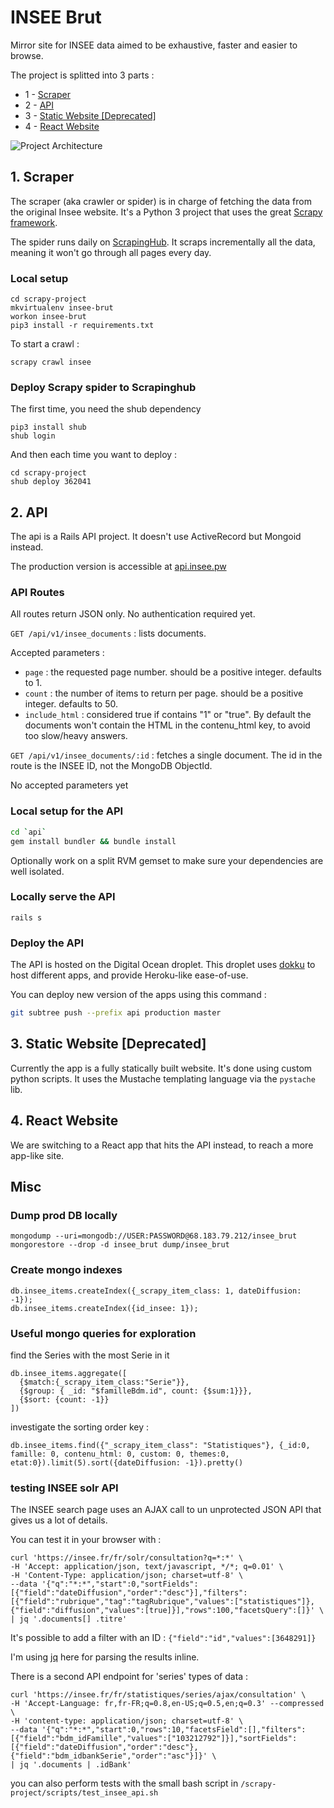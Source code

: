 # INSEE Brut

Mirror site for INSEE data aimed to be exhaustive, faster and easier to browse.

The project is splitted into 3 parts :

- 1 - [Scraper](#scraper)
- 2 - [API](#api)
- 3 - [Static Website [Deprecated]](#static-website-deprecated)
- 4 - [React Website](#react-website)

![Project Architecture](https://www.lucidchart.com/publicSegments/view/0b054d24-4603-4817-b972-1004a0a539ad/image.png)

## 1. Scraper

The scraper (aka crawler or spider) is in charge of fetching the data from the original Insee website.
It's a Python 3 project that uses the great [Scrapy framework](https://scrapy.org/).

The spider runs daily on [ScrapingHub](https://scrapinghub.com/).
It scraps incrementally all the data, meaning it won't go through all pages every day.

### Local setup

```
cd scrapy-project
mkvirtualenv insee-brut
workon insee-brut
pip3 install -r requirements.txt
```

To start a crawl :

```
scrapy crawl insee
```

### Deploy Scrapy spider to Scrapinghub

The first time, you need the shub dependency

```
pip3 install shub
shub login
```

And then each time you want to deploy :

```
cd scrapy-project
shub deploy 362041
```

## 2. API

The api is a Rails API project. It doesn't use ActiveRecord but Mongoid instead.

The production version is accessible at [api.insee.pw](http://api.insee.pw/)

### API Routes

All routes return JSON only. No authentication required yet.

`GET /api/v1/insee_documents` : lists documents.

Accepted parameters :
- `page` : the requested page number. should be a positive integer. defaults to 1.
- `count` : the number of items to return per page. should be a positive integer. defaults to 50.
- `include_html` : considered true if contains "1" or "true". By default the documents won't contain the HTML in the contenu_html key, to avoid too slow/heavy answers.

`GET /api/v1/insee_documents/:id` : fetches a single document. The id in the route is the INSEE ID, not the MongoDB ObjectId.

No accepted parameters yet

### Local setup for the API

```sh
cd `api`
gem install bundler && bundle install
```

Optionally work on a split RVM gemset to make sure your dependencies are well isolated.

### Locally serve the API

```
rails s
```

### Deploy the API

The API is hosted on the Digital Ocean droplet.
This droplet uses [dokku](http://dokku.viewdocs.io/dokku/) to host different apps, and provide Heroku-like ease-of-use.

You can deploy new version of the apps using this command :

```sh
git subtree push --prefix api production master
```

## 3. Static Website [Deprecated]

Currently the app is a fully statically built website. It's done using custom python scripts. It uses the Mustache templating language via the `pystache` lib.

## 4. React Website

We are switching to a React app that hits the API instead, to reach a more app-like site.

## Misc

### Dump prod DB locally

```
mongodump --uri=mongodb://USER:PASSWORD@68.183.79.212/insee_brut
mongorestore --drop -d insee_brut dump/insee_brut
```

### Create mongo indexes

```
db.insee_items.createIndex({_scrapy_item_class: 1, dateDiffusion: -1});
db.insee_items.createIndex({id_insee: 1});
```

### Useful mongo queries for exploration

find the Series with the most Serie in it

```
db.insee_items.aggregate([
  {$match:{_scrapy_item_class:"Serie"}},
  {$group: { _id: "$familleBdm.id", count: {$sum:1}}},
  {$sort: {count: -1}}
])
```

investigate the sorting order key :

```
db.insee_items.find({"_scrapy_item_class": "Statistiques"}, {_id:0, famille: 0, contenu_html: 0, custom: 0, themes:0, etat:0}).limit(5).sort({dateDiffusion: -1}).pretty()
```

### testing INSEE solr API

The INSEE search page uses an AJAX call to un unprotected JSON API that gives us a lot of details.

You can test it in your browser with :

```
curl 'https://insee.fr/fr/solr/consultation?q=*:*' \
-H 'Accept: application/json, text/javascript, */*; q=0.01' \
-H 'Content-Type: application/json; charset=utf-8' \
--data '{"q":"*:*","start":0,"sortFields":[{"field":"dateDiffusion","order":"desc"}],"filters":[{"field":"rubrique","tag":"tagRubrique","values":["statistiques"]},{"field":"diffusion","values":[true]}],"rows":100,"facetsQuery":[]}' \
| jq '.documents[] .titre'
```

It's possible to add a filter with an ID : `{"field":"id","values":[3648291]}`

I'm using [jq](https://stedolan.github.io/jq/) here for parsing the results inline.

There is a second API endpoint for 'series' types of data :

```
curl 'https://insee.fr/fr/statistiques/series/ajax/consultation' \
-H 'Accept-Language: fr,fr-FR;q=0.8,en-US;q=0.5,en;q=0.3' --compressed \
-H 'content-type: application/json; charset=utf-8' \
--data '{"q":"*:*","start":0,"rows":10,"facetsField":[],"filters":[{"field":"bdm_idFamille","values":["103212792"]}],"sortFields":[{"field":"dateDiffusion","order":"desc"},{"field":"bdm_idbankSerie","order":"asc"}]}' \
| jq '.documents | .idBank'
```

you can also perform tests with the small bash script in `/scrapy-project/scripts/test_insee_api.sh`

